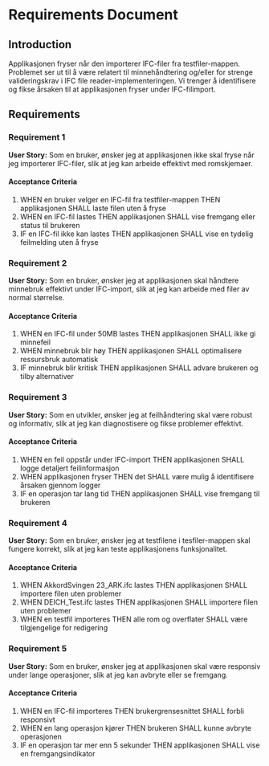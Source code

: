 # Requirements Document

## Introduction

Applikasjonen fryser når den importerer IFC-filer fra testfiler-mappen. Problemet ser ut til å være relatert til minnehåndtering og/eller for strenge valideringskrav i IFC file reader-implementeringen. Vi trenger å identifisere og fikse årsaken til at applikasjonen fryser under IFC-filimport.

## Requirements

### Requirement 1

**User Story:** Som en bruker, ønsker jeg at applikasjonen ikke skal fryse når jeg importerer IFC-filer, slik at jeg kan arbeide effektivt med romskjemaer.

#### Acceptance Criteria

1. WHEN en bruker velger en IFC-fil fra testfiler-mappen THEN applikasjonen SHALL laste filen uten å fryse
2. WHEN en IFC-fil lastes THEN applikasjonen SHALL vise fremgang eller status til brukeren
3. IF en IFC-fil ikke kan lastes THEN applikasjonen SHALL vise en tydelig feilmelding uten å fryse

### Requirement 2

**User Story:** Som en bruker, ønsker jeg at applikasjonen skal håndtere minnebruk effektivt under IFC-import, slik at jeg kan arbeide med filer av normal størrelse.

#### Acceptance Criteria

1. WHEN en IFC-fil under 50MB lastes THEN applikasjonen SHALL ikke gi minnefeil
2. WHEN minnebruk blir høy THEN applikasjonen SHALL optimalisere ressursbruk automatisk
3. IF minnebruk blir kritisk THEN applikasjonen SHALL advare brukeren og tilby alternativer

### Requirement 3

**User Story:** Som en utvikler, ønsker jeg at feilhåndtering skal være robust og informativ, slik at jeg kan diagnostisere og fikse problemer effektivt.

#### Acceptance Criteria

1. WHEN en feil oppstår under IFC-import THEN applikasjonen SHALL logge detaljert feilinformasjon
2. WHEN applikasjonen fryser THEN det SHALL være mulig å identifisere årsaken gjennom logger
3. IF en operasjon tar lang tid THEN applikasjonen SHALL vise fremgang til brukeren

### Requirement 4

**User Story:** Som en bruker, ønsker jeg at testfilene i tesfiler-mappen skal fungere korrekt, slik at jeg kan teste applikasjonens funksjonalitet.

#### Acceptance Criteria

1. WHEN AkkordSvingen 23_ARK.ifc lastes THEN applikasjonen SHALL importere filen uten problemer
2. WHEN DEICH_Test.ifc lastes THEN applikasjonen SHALL importere filen uten problemer
3. WHEN en testfil importeres THEN alle rom og overflater SHALL være tilgjengelige for redigering

### Requirement 5

**User Story:** Som en bruker, ønsker jeg at applikasjonen skal være responsiv under lange operasjoner, slik at jeg kan avbryte eller se fremgang.

#### Acceptance Criteria

1. WHEN en IFC-fil importeres THEN brukergrensesnittet SHALL forbli responsivt
2. WHEN en lang operasjon kjører THEN brukeren SHALL kunne avbryte operasjonen
3. IF en operasjon tar mer enn 5 sekunder THEN applikasjonen SHALL vise en fremgangsindikator